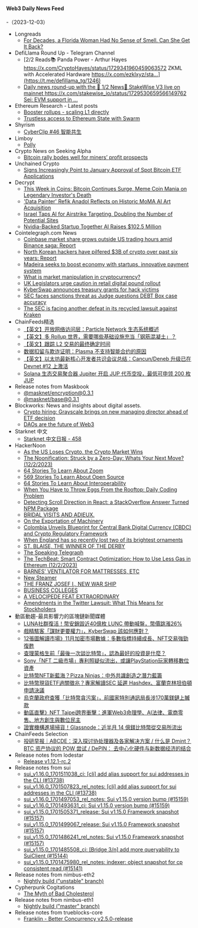 #### Web3 Daily News Feed
-（2023-12-03）

- Longreads
  - [For Decades, a Florida Woman Had No Sense of Smell. Can She Get It Back?](https://longreads.com/2023/12/01/for-decades-a-florida-woman-had-no-sense-of-smell-can-she-get-it-back/)
- DefiLlama Round Up - Telegram Channel
  - [2/2 Reads📚 Panda Power - Arthur Hayes https://x.com/CryptoHayes/status/1729341960459063572 ZKML with Accelerated Hardware https://x.com/ezklxyz/sta...](https://t.me/defillama_tg/1246)
  - [Daily news round-up with the 🦙 1/2 News📰 StakeWise V3 live on mainnet https://x.com/stakewise_io/status/1729530659566149762 Sei: EVM support in ...](https://t.me/defillama_tg/1245)
- Ethereum Research - Latest posts
  - [Booster rollups - scaling L1 directly](https://ethresear.ch/t/booster-rollups-scaling-l1-directly/17125/9)
  - [Trustless access to Ethereum State with Swarm](https://ethresear.ch/t/trustless-access-to-ethereum-state-with-swarm/17350/15)
- Shyrism
  - [CyberClip #46 智能共生](https://shyrz.me/cyberclip-46-intelligent-symbiosis/)
- Limboy
  - [Polly](https://limboy.me/posts/polly/)
- Crypto News on Seeking Alpha
  - [Bitcoin rally bodes well for miners’ profit prospects](https://seekingalpha.com/news/4042405-bitcoin-rally-bodes-well-for-miners-profit-prospects?utm_source=feed_news_crypto&utm_medium=referral&feed_item_type=news)
- Unchained Crypto
  - [Signs Increasingly Point to January Approval of Spot Bitcoin ETF Applications](https://unchainedcrypto.com/signs-point-increasingly-to-january-approval-of-spot-bitcoin-etf-applications/)
- Decrypt
  - [This Week in Coins: Bitcoin Continues Surge, Meme Coin Mania on Legendary Investor's Death](https://decrypt.co/208338/this-week-in-coins-bitcoin-continues-surge-meme-coin-mania-on-legendary-investors-death)
  - ['Data Painter' Refik Anadol Reflects on Historic MoMA AI Art Acquisition](https://decrypt.co/208340/data-painter-refik-anadol-reflects-historic-moma-ai-art-acquisition)
  - [Israel Taps AI for Airstrike Targeting, Doubling the Number of Potential Sites](https://decrypt.co/208388/israel-idf-ai-targeting)
  - [Nvidia-Backed Startup Together AI Raises $102.5 Million](https://decrypt.co/208382/nvidia-backed-startup-together-ai-raises-102-5-million)
- Cointelegraph.com News
  - [Coinbase market share grows outside US trading hours amid Binance saga: Report](https://cointelegraph.com/news/coinbase-market-share-binance-settlement)
  - [North Korean hackers have pilfered $3B of crypto over past six years: Report](https://cointelegraph.com/news/north-korean-hackers-stolen-crypto)
  - [Madeira seeks to boost economy with startups, innovative payment system](https://cointelegraph.com/news/madeira-boost-economy-startups-payment-system)
  - [What is market manipulation in cryptocurrency?](https://cointelegraph.com/explained/what-is-market-manipulation-in-cryptocurrency)
  - [UK Legislators urge caution in retail digital pound rollout](https://cointelegraph.com/news/uk-legislators-urge-caution-in-retail-digital-pound-rollout)
  - [KyberSwap announces treasury grants for hack victims](https://cointelegraph.com/news/kyberswap-announces-treasury-grants-for-hack-victims)
  - [SEC faces sanctions threat as Judge questions DEBT Box case accuracy](https://cointelegraph.com/news/sec-faces-sanctions-threat-as-judge-questions-debt-box-case-accuracy)
  - [The SEC is facing another defeat in its recycled lawsuit against Kraken](https://cointelegraph.com/news/sec-facing-defeat-lawsuit-against-kraken)
- ChainFeeds精选
  - [【英文】开放网络访问层：Particle Network 生态系统概述](https://blog.particle.network/full-ecosystem-overview/)
  - [【英文】多 Rollup 世界，需要哪些基础设施充当「钢筋混凝土」？](https://mirror.xyz/sevenxventures.eth/iQ7i5BQLtDDqm9UROTyNLUMEtMkP3NbE5HoUSxORbLg)
  - [【英文】跟踪 L2 交易的最终确定时间](https://medium.com/l2beat/tracking-time-to-finality-of-l2-transactions-051d32f5d5ba)
  - [数据扣留与欺诈证明：Plasma 不支持智能合约的原因](https://mp.weixin.qq.com/s/oOPZqIoi2p6sCxBdfUP4eA)
  - [【英文】以太坊最新核心开发者共识会议总结：Cancun/Deneb 升级已在 Devnet #12 上激活](https://www.galaxy.com/insights/research/ethereum-all-core-developers-consensus-call-123/)
  - [Solana 生态交易聚合器 Jupiter 开启 JUP 代币空投，最低可申领 200 枚 JUP](https://twitter.com/JupiterExchange/status/1730656225959047446)
- Release notes from Maskbook
  - [@masknet/encryption@0.3.1](https://github.com/DimensionDev/Maskbook/releases/tag/%40masknet%2Fencryption%400.3.1)
  - [@masknet/base@0.3.1](https://github.com/DimensionDev/Maskbook/releases/tag/%40masknet%2Fbase%400.3.1)
- Blockworks: News and insights about digital assets.
  - [Crypto hiring: Grayscale brings on new managing director ahead of ETF decision](https://blockworks.co/news/grayscale-hires-managing-director)
  - [DAOs are the future of Web3](https://blockworks.co/news/daos-web3-future)
- Starknet 中文
  - [Starknet 中文日报 - 458](https://starknetzh.substack.com/p/starknet-458)
- HackerNoon
  - [As the US Loses Crypto, the Crypto Market Wins](https://hackernoon.com/as-the-us-loses-crypto-the-crypto-market-wins?source=rss)
  - [The Noonification: Struck by a Zero-Day: Whats Your Next Move? (12/2/2023)](https://hackernoon.com/12-2-2023-noonification?source=rss)
  - [64 Stories To Learn About Zoom](https://hackernoon.com/64-stories-to-learn-about-zoom?source=rss)
  - [569 Stories To Learn About Open Source](https://hackernoon.com/569-stories-to-learn-about-open-source?source=rss)
  - [64 Stories To Learn About Interoperability](https://hackernoon.com/64-stories-to-learn-about-interoperability?source=rss)
  - [When You Have to Throw Eggs From the Rooftop: Daily Coding Problem](https://hackernoon.com/when-you-have-to-throw-eggs-from-the-rooftop-daily-coding-problem?source=rss)
  - [Detecting Scroll Direction in React: a StackOverflow Answer Turned NPM Package](https://hackernoon.com/detecting-scroll-direction-in-react-a-stackoverflow-answer-turned-npm-package?source=rss)
  - [BRIDAL VISITS AND ADIEUX.](https://hackernoon.com/bridal-visits-and-adieux?source=rss)
  - [On the Exportation of Machinery](https://hackernoon.com/on-the-exportation-of-machinery?source=rss)
  - [Colombia Unveils Blueprint for Central Bank Digital Currency (CBDC) and Crypto Regulatory Framework](https://hackernoon.com/colombia-unveils-blueprint-for-central-bank-digital-currency-cbdc-and-crypto-regulatory-framework?source=rss)
  - [When England has so recently lost two of its brightest ornaments](https://hackernoon.com/when-england-has-so-recently-lost-two-of-its-brightest-ornaments?source=rss)
  - [ST. BLAISE, THE WINNER OF THE DERBY](https://hackernoon.com/st-blaise-the-winner-of-the-derby?source=rss)
  - [The Speaking Telegraph](https://hackernoon.com/the-speaking-telegraph?source=rss)
  - [The TechBeat: Smart Contract Optimization: How to Use Less Gas in Ethereum (12/2/2023)](https://hackernoon.com/12-2-2023-techbeat?source=rss)
  - [BARNES' VENTILATOR FOR MATTRESSES, ETC](https://hackernoon.com/barnes-ventilator-for-mattresses-etc?source=rss)
  - [New Steamer](https://hackernoon.com/new-steamer?source=rss)
  - [THE FRANZ JOSEF I., NEW WAR SHIP](https://hackernoon.com/the-franz-josef-i-new-war-ship?source=rss)
  - [BUSINESS COLLEGES](https://hackernoon.com/business-colleges?source=rss)
  - [A VELOCIPEDE FEAT EXTRAORDINARY](https://hackernoon.com/a-velocipede-feat-extraordinary?source=rss)
  - [Amendments in the Twitter Lawsuit: What This Means for Stockholders](https://hackernoon.com/amendments-in-the-twitter-lawsuit-what-this-means-for-stockholders?source=rss)
- 動區動趨-最具影響力的區塊鏈新聞媒體
  - [LUNA社群復活！幣安銷毀近40億枚 LUNC 帶動喊盤，幣價跳漲26%](https://www.blocktempo.com/binance-burns-4-billion-terra-lunc-soars-26/)
  - [戲精駭客「謀財更要權力」，KyberSwap 該如何應對？](https://www.blocktempo.com/kyberswap-hackers-not-only-demand-crypto-assets-but-also-protocol-control/)
  - [12張圖解讀市場》11月加密市場數據：多數指標持續成長、NFT交易強勁復甦](https://www.blocktempo.com/november-crypto-market-data-shows-bullish-signs/)
  - [查理蒙格生前「最後一次談比特幣」，認為最好的投資是什麼？](https://www.blocktempo.com/munger-talks-about-btc-for-the-last-time-before-his-death/)
  - [Sony「NFT 二級市場」專利照疑似流出，或讓PlayStation玩家轉移數位資產](https://www.blocktempo.com/sony-microsoft-into-blockchain-could-make-it-become-popular-sony-would-let-playstation-trasfer-digtal-assest/)
  - [比特幣NFT新藍海？Pizza Ninjas：中外共識創造之潛力藍籌](https://www.blocktempo.com/bitcoin-nft-blue-sea-pizza-ninjas-chinese-foreign-consensus-potential-nft-bluechip/)
  - [比特幣現貨ETF過關徵兆？專家解讀SEC 延遲 Hashdex、富蘭克林坦伯頓申請決議](https://www.blocktempo.com/decision-to-postpone-the-franklin-hashdex-bitcoin-etf/)
  - [烏克蘭政府查獲「比特幣貪污案」，前國家特別通訊局長涉170萬鎂鏈上贓款](https://www.blocktempo.com/ukrainian-government-seizes-1-5-million-in-cryptocurrency/)
  - [動區直擊》NFT Taipei跨界衝擊：進軍Web3命理學、AI法律、電商零售、地方創生與數位民主](https://www.blocktempo.com/2023-nft-taipei-2nd-day-review/)
  - [證實機構進場掃貨！Glassnode：近半月 14 億鎂比特幣從交易所流出](https://www.blocktempo.com/glassnode-1-4-billion-bitcoins-have-flowed-out-of-exchanges-since-november-17/)
- ChainFeeds Selection
  - [投研早报｜ABCDE：深入探讨协处理器及各家解决方案 / 什么是 Dmint？BTC 资产协议的 POW 尝试 / DePIN： 去中心化硬件与新数据经济的结合](https://substack.chainfeeds.xyz/p/abcde-dmintbtc-pow-depin)
- Release notes from lodestar
  - [Release v1.12.1-rc.2](https://github.com/ChainSafe/lodestar/releases/tag/v1.12.1-rc.2)
- Release notes from sui
  - [sui_v1.16.0_1701511038_ci: [cli] add alias support for sui addresses in the CLI (#13738)](https://github.com/MystenLabs/sui/releases/tag/sui_v1.16.0_1701511038_ci)
  - [sui_v1.16.0_1701507823_rel_notes: [cli] add alias support for sui addresses in the CLI (#13738)](https://github.com/MystenLabs/sui/releases/tag/sui_v1.16.0_1701507823_rel_notes)
  - [sui_v1.16.0_1701497053_rel_notes: Sui v1.15.0 version bump (#15159)](https://github.com/MystenLabs/sui/releases/tag/sui_v1.16.0_1701497053_rel_notes)
  - [sui_v1.16.0_1701493631_ci: Sui v1.15.0 version bump (#15159)](https://github.com/MystenLabs/sui/releases/tag/sui_v1.16.0_1701493631_ci)
  - [sui_v1.15.0_1701505371_release: Sui v1.15.0 Framework snapshot (#15157)](https://github.com/MystenLabs/sui/releases/tag/sui_v1.15.0_1701505371_release)
  - [sui_v1.15.0_1701499067_release: Sui v1.15.0 Framework snapshot (#15157)](https://github.com/MystenLabs/sui/releases/tag/sui_v1.15.0_1701499067_release)
  - [sui_v1.15.0_1701486241_rel_notes: Sui v1.15.0 Framework snapshot (#15157)](https://github.com/MystenLabs/sui/releases/tag/sui_v1.15.0_1701486241_rel_notes)
  - [sui_v1.15.0_1701485508_ci: [Bridge 3/n] add more queryability to SuiClient (#15144)](https://github.com/MystenLabs/sui/releases/tag/sui_v1.15.0_1701485508_ci)
  - [sui_v1.15.0_1701475980_rel_notes: indexer: object snapshot for cp consistent read (#15141)](https://github.com/MystenLabs/sui/releases/tag/sui_v1.15.0_1701475980_rel_notes)
- Release notes from nimbus-eth2
  - [Nightly build ("unstable" branch)](https://github.com/status-im/nimbus-eth2/releases/tag/nightly)
- Cypherpunk Cogitations
  - [The Myth of Bad Cholesterol](https://blog.lopp.net/the-myth-of-bad-cholesterol/)
- Release notes from nimbus-eth1
  - [Nightly build ("master" branch)](https://github.com/status-im/nimbus-eth1/releases/tag/nightly)
- Release notes from trueblocks-core
  - [Franklin - Better Concurrency v2.5.0-release](https://github.com/TrueBlocks/trueblocks-core/releases/tag/v2.5.0-release)
